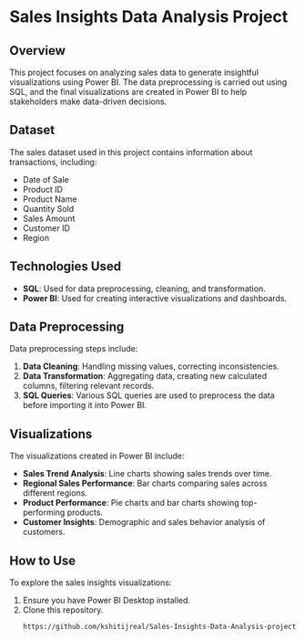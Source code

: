 # Sales Insights Data Analysis Project

## Overview
This project focuses on analyzing sales data to generate insightful visualizations using Power BI. The data preprocessing is carried out using SQL, and the final visualizations are created in Power BI to help stakeholders make data-driven decisions.

## Dataset
The sales dataset used in this project contains information about transactions, including:
- Date of Sale
- Product ID
- Product Name
- Quantity Sold
- Sales Amount
- Customer ID
- Region

## Technologies Used
- **SQL**: Used for data preprocessing, cleaning, and transformation.
- **Power BI**: Used for creating interactive visualizations and dashboards.

## Data Preprocessing
Data preprocessing steps include:
1. **Data Cleaning**: Handling missing values, correcting inconsistencies.
2. **Data Transformation**: Aggregating data, creating new calculated columns, filtering relevant records.
3. **SQL Queries**: Various SQL queries are used to preprocess the data before importing it into Power BI.

## Visualizations
The visualizations created in Power BI include:
- **Sales Trend Analysis**: Line charts showing sales trends over time.
- **Regional Sales Performance**: Bar charts comparing sales across different regions.
- **Product Performance**: Pie charts and bar charts showing top-performing products.
- **Customer Insights**: Demographic and sales behavior analysis of customers.

## How to Use
To explore the sales insights visualizations:
1. Ensure you have Power BI Desktop installed.
2. Clone this repository.
   ```bash
   https://github.com/kshitijreal/Sales-Insights-Data-Analysis-project.git
